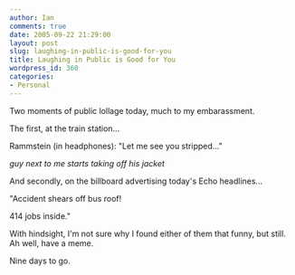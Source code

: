 ```yaml
---
author: Ian
comments: true
date: 2005-09-22 21:29:00
layout: post
slug: laughing-in-public-is-good-for-you
title: Laughing in Public is Good for You
wordpress_id: 360
categories:
- Personal
---
```


Two moments of public lollage today, much to my embarassment.  

The first, at the train station...  

Rammstein (in headphones): "Let me see you stripped..."  

*guy next to me starts taking off his jacket*  

And secondly, on the billboard advertising today's Echo headlines...  

"Accident shears off bus roof!  

414 jobs inside."  

With hindsight, I'm not sure why I found either of them that funny, but still.  Ah well, have a meme.  

  

Nine days to go.
